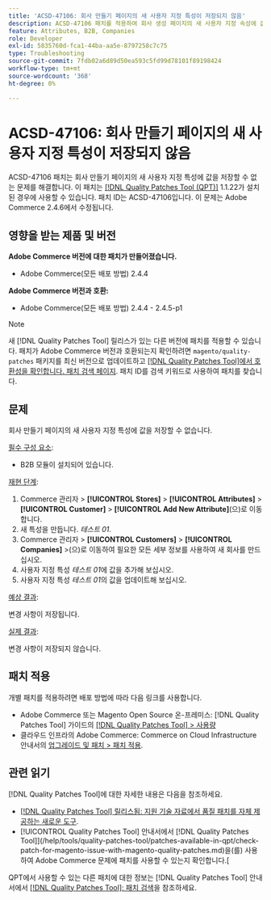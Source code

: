 ```yaml
---
title: 'ACSD-47106: 회사 만들기 페이지의 새 사용자 지정 특성이 저장되지 않음'
description: ACSD-47106 패치를 적용하여 회사 생성 페이지의 새 사용자 지정 속성에 값을 저장할 수 없는 Adobe Commerce 문제를 해결합니다.
feature: Attributes, B2B, Companies
role: Developer
exl-id: 5835760d-fca1-44ba-aa5e-8797258c7c75
type: Troubleshooting
source-git-commit: 7fdb02a6d89d50ea593c5fd99d78101f89198424
workflow-type: tm+mt
source-wordcount: '368'
ht-degree: 0%

---
```


# ACSD-47106: 회사 만들기 페이지의 새 사용자 지정 특성이 저장되지 않음

ACSD-47106 패치는 회사 만들기 페이지의 새 사용자 지정 특성에 값을 저장할 수 없는 문제를 해결합니다. 이 패치는 [[!DNL Quality Patches Tool (QPT)]](https://experienceleague.adobe.com/en/docs/commerce-operations/tools/quality-patches-tool/quality-patches-tool-to-self-serve-quality-patches) 1.1.22가 설치된 경우에 사용할 수 있습니다. 패치 ID는 ACSD-47106입니다. 이 문제는 Adobe Commerce 2.4.6에서 수정됩니다.

## 영향을 받는 제품 및 버전

**Adobe Commerce 버전에 대한 패치가 만들어졌습니다.**

* Adobe Commerce(모든 배포 방법) 2.4.4

**Adobe Commerce 버전과 호환:**

* Adobe Commerce(모든 배포 방법) 2.4.4 - 2.4.5-p1

>[!NOTE]
>
>새 [!DNL Quality Patches Tool] 릴리스가 있는 다른 버전에 패치를 적용할 수 있습니다. 패치가 Adobe Commerce 버전과 호환되는지 확인하려면 `magento/quality-patches` 패키지를 최신 버전으로 업데이트하고 [[!DNL Quality Patches Tool]에서 호환성을 확인합니다. 패치 검색 페이지](https://experienceleague.adobe.com/tools/commerce-quality-patches/index.html). 패치 ID를 검색 키워드로 사용하여 패치를 찾습니다.

## 문제

회사 만들기 페이지의 새 사용자 지정 특성에 값을 저장할 수 없습니다.

<u>필수 구성 요소</u>:

* B2B 모듈이 설치되어 있습니다.

<u>재현 단계</u>:

1. Commerce 관리자 > **[!UICONTROL Stores]** > **[!UICONTROL Attributes]** > **[!UICONTROL Customer]** > **[!UICONTROL Add New Attribute]**(으)로 이동합니다.
1. 새 특성을 만듭니다. _테스트 01_.
1. Commerce 관리자 > **[!UICONTROL Customers]** > **[!UICONTROL Companies]** >(으)로 이동하여 필요한 모든 세부 정보를 사용하여 새 회사를 만드십시오.
1. 사용자 지정 특성 _테스트 01_&#x200B;에 값을 추가해 보십시오.
1. 사용자 지정 특성 _테스트 01_&#x200B;의 값을 업데이트해 보십시오.

<u>예상 결과</u>:

변경 사항이 저장됩니다.

<u>실제 결과</u>:

변경 사항이 저장되지 않습니다.

## 패치 적용

개별 패치를 적용하려면 배포 방법에 따라 다음 링크를 사용합니다.

* Adobe Commerce 또는 Magento Open Source 온-프레미스: [!DNL Quality Patches Tool] 가이드의 [[!DNL Quality Patches Tool] > 사용량](/help/tools/quality-patches-tool/usage.md)
* 클라우드 인프라의 Adobe Commerce: Commerce on Cloud Infrastructure 안내서의 [업그레이드 및 패치 > 패치 적용](https://experienceleague.adobe.com/docs/commerce-cloud-service/user-guide/develop/upgrade/apply-patches.html).

## 관련 읽기

[!DNL Quality Patches Tool]에 대한 자세한 내용은 다음을 참조하세요.

* [[!DNL Quality Patches Tool] 릴리스됨: 지원 기술 자료에서 품질 패치를 자체 제공하는 새로운 도구](https://experienceleague.adobe.com/en/docs/commerce-operations/tools/quality-patches-tool/quality-patches-tool-to-self-serve-quality-patches).
* [!UICONTROL Quality Patches Tool] 안내서에서  [!DNL Quality Patches Tool]](/help/tools/quality-patches-tool/patches-available-in-qpt/check-patch-for-magento-issue-with-magento-quality-patches.md)을(를) 사용하여 Adobe Commerce 문제에 패치를 사용할 수 있는지 확인합니다.[


QPT에서 사용할 수 있는 다른 패치에 대한 정보는 [!DNL Quality Patches Tool] 안내서에서 [[!DNL Quality Patches Tool]: 패치 검색](https://experienceleague.adobe.com/tools/commerce-quality-patches/index.html)을 참조하세요.
